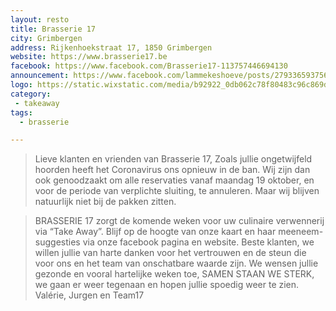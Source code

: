 ```yaml
---
layout: resto
title: Brasserie 17
city: Grimbergen
address: Rijkenhoekstraat 17, 1850 Grimbergen
website: https://www.brasserie17.be
facebook: https://www.facebook.com/Brasserie17-113757446694130
announcement: https://www.facebook.com/lammekeshoeve/posts/2793365937564284
logo: https://static.wixstatic.com/media/b92922_0db062c78f80483c96c869d1bccb0d92~mv2.png/v1/fill/w_165,h_90,al_c,q_85,usm_0.66_1.00_0.01/Brasserie%2017%20NK%20.webp
category: 
 - takeaway
tags:
  - brasserie

---
```


> Lieve klanten en vrienden van Brasserie 17, Zoals jullie ongetwijfeld hoorden heeft het Coronavirus ons opnieuw in de ban.  Wij zijn dan ook genoodzaakt om alle reservaties vanaf maandag 19 oktober, en voor de periode van verplichte sluiting, te annuleren. Maar wij blijven natuurlijk niet bij de pakken zitten.  

> BRASSERIE 17 zorgt de komende weken voor uw culinaire verwennerij via “Take Away”.  Blijf op de hoogte van onze kaart en haar meeneem-suggesties via onze facebook pagina en website. Beste klanten, we willen jullie van harte danken voor het vertrouwen en de steun die voor ons en het team van onschatbare waarde zijn.  We wensen jullie gezonde en vooral hartelijke weken toe, SAMEN STAAN WE STERK, we gaan er weer tegenaan en hopen jullie spoedig weer te zien.
Valérie, Jurgen en Team17